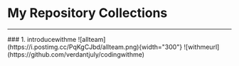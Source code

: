 # My Repository Collections
<hr/>
### 1. introducewithme
![allteam](https://i.postimg.cc/PqKgCJbd/allteam.png){width="300"}
![withmeurl](https://github.com/verdantjuly/codingwithme)


